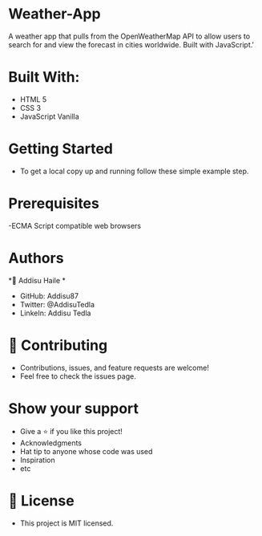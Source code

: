# Weather-App
A weather app that pulls from the OpenWeatherMap API to allow users to search for and view the forecast in cities worldwide. Built with JavaScript.'

# Built With:
- HTML 5
- CSS 3
- JavaScript Vanilla

# Getting Started
- To get a local copy up and running follow these simple example step.

# Prerequisites
-ECMA Script compatible web browsers

# Authors
*👤 Addisu Haile *

- GitHub: Addisu87
- Twitter: @AddisuTedla
- LinkeIn: Addisu Tedla
# 🤝 Contributing
- Contributions, issues, and feature requests are welcome!
- Feel free to check the issues page.

# Show your support
- Give a ⭐️ if you like this project!
- Acknowledgments
- Hat tip to anyone whose code was used
- Inspiration
- etc
# 📝 License
- This project is MIT licensed.
